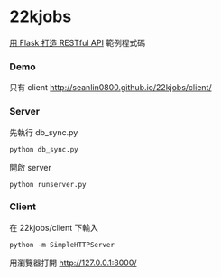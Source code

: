 22kjobs
=======
[用 Flask 打造 RESTful API](http://seanlin.logdown.com/posts/239771-use-flask-to-create-restful-api) 範例程式碼

### Demo
只有 client
http://seanlin0800.github.io/22kjobs/client/

### Server
先執行 db_sync.py
```
python db_sync.py
```
開啟 server
```
python runserver.py
```
### Client
在 22kjobs/client 下輸入
```
python -m SimpleHTTPServer
```
用瀏覽器打開 http://127.0.0.1:8000/
